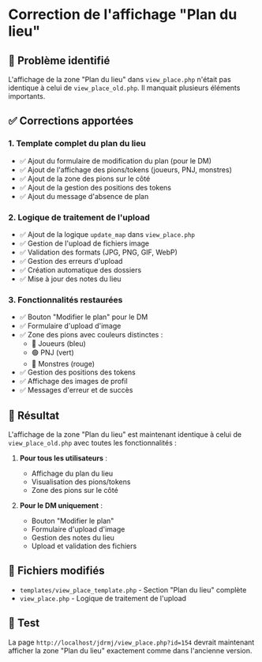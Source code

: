 # Correction de l'affichage "Plan du lieu"

## 🐛 Problème identifié

L'affichage de la zone "Plan du lieu" dans `view_place.php` n'était pas identique à celui de `view_place_old.php`. Il manquait plusieurs éléments importants.

## ✅ Corrections apportées

### 1. **Template complet du plan du lieu**
- ✅ Ajout du formulaire de modification du plan (pour le DM)
- ✅ Ajout de l'affichage des pions/tokens (joueurs, PNJ, monstres)
- ✅ Ajout de la zone des pions sur le côté
- ✅ Ajout de la gestion des positions des tokens
- ✅ Ajout du message d'absence de plan

### 2. **Logique de traitement de l'upload**
- ✅ Ajout de la logique `update_map` dans `view_place.php`
- ✅ Gestion de l'upload de fichiers image
- ✅ Validation des formats (JPG, PNG, GIF, WebP)
- ✅ Gestion des erreurs d'upload
- ✅ Création automatique des dossiers
- ✅ Mise à jour des notes du lieu

### 3. **Fonctionnalités restaurées**
- ✅ Bouton "Modifier le plan" pour le DM
- ✅ Formulaire d'upload d'image
- ✅ Zone des pions avec couleurs distinctes :
  - 🔵 Joueurs (bleu)
  - 🟢 PNJ (vert)
  - 🔴 Monstres (rouge)
- ✅ Gestion des positions des tokens
- ✅ Affichage des images de profil
- ✅ Messages d'erreur et de succès

## 🎯 Résultat

L'affichage de la zone "Plan du lieu" est maintenant identique à celui de `view_place_old.php` avec toutes les fonctionnalités :

1. **Pour tous les utilisateurs** :
   - Affichage du plan du lieu
   - Visualisation des pions/tokens
   - Zone des pions sur le côté

2. **Pour le DM uniquement** :
   - Bouton "Modifier le plan"
   - Formulaire d'upload d'image
   - Gestion des notes du lieu
   - Upload et validation des fichiers

## 📁 Fichiers modifiés

- `templates/view_place_template.php` - Section "Plan du lieu" complète
- `view_place.php` - Logique de traitement de l'upload

## 🧪 Test

La page `http://localhost/jdrmj/view_place.php?id=154` devrait maintenant afficher la zone "Plan du lieu" exactement comme dans l'ancienne version.
